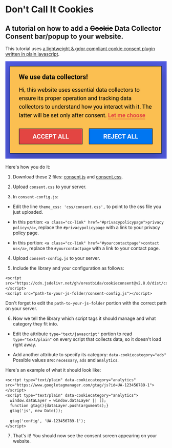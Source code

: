 # Don't Call It Cookies

## A tutorial on how to add a ~~Cookie~~ Data Collector Consent bar/popup to your website.

This tutorial uses [a lightweight & gdpr compliant cookie consent plugin written in plain javascript](https://github.com/orestbida/cookieconsent).

![Screenshot](https://github.com/vitormanfredini/data-collectors-tutorial/blob/main/screenshot.jpg?raw=true)

Here's how you do it:

1. Download these 2 files: [consent.js](https://raw.githubusercontent.com/vitormanfredini/data-collectors-tutorial/main/consent.js) and [consent.css](https://raw.githubusercontent.com/vitormanfredini/data-collectors-tutorial/main/consent.css).

2. Upload `consent.css` to your server.

3. In `consent-config.js`:

  * Edit the line `theme_css: 'css/consent.css',` to point to the css file you just uploaded.

  * In this portion: `<a class="cc-link" href="#privacypolicypage">privacy policy</a>`, replace the `#privacypolicypage` with a link to your privacy policy page.

  * In this portion: `<a class="cc-link" href="#yourcontactpage">contact us</a>`, replace the `#yourcontactpage` with a link to your contact page.

4. Upload `consent-config.js` to your server.

5. Include the library and your configuration as follows:

```
<script src="https://cdn.jsdelivr.net/gh/orestbida/cookieconsent@v2.8.0/dist/cookieconsent.js"></script>
<script src="path-to-your-js-folder/consent-config.js"></script>
```
Don't forget to edit the `path-to-your-js-folder` portion with the correct path on your server.

6. Now we tell the library which script tags it should manage and what category they fit into.

  * Edit the attribute `type="text/javascript"` portion to read `type="text/plain"` on every script that collects data, so it doesn't load right away.

  * Add another attribute to specify its category: `data-cookiecategory="ads"`
Possible values are: `necessary`, `ads` and `analytics`.

Here's an example of what it should look like:

```
<script type="text/plain" data-cookiecategory="analytics" src="https://www.googletagmanager.com/gtag/js?id=UA-123456789-1"></script>
<script type="text/plain" data-cookiecategory="analytics">
  window.dataLayer = window.dataLayer || [];
  function gtag(){dataLayer.push(arguments);}
  gtag('js', new Date());

  gtag('config', 'UA-123456789-1');
</script>
```

7. That's it! You should now see the consent screen appearing on your website.
